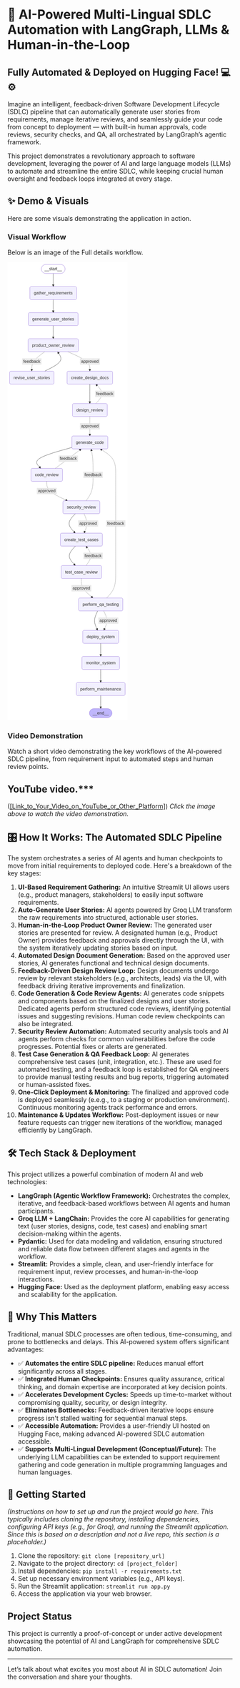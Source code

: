 # 🚀 AI-Powered Multi-Lingual SDLC Automation with LangGraph, LLMs & Human-in-the-Loop

## Fully Automated & Deployed on Hugging Face! 💻⚙️

Imagine an intelligent, feedback-driven Software Development Lifecycle (SDLC) pipeline that can automatically generate user stories from requirements, manage iterative reviews, and seamlessly guide your code from concept to deployment — with built-in human approvals, code reviews, security checks, and QA, all orchestrated by LangGraph’s agentic framework.

This project demonstrates a revolutionary approach to software development, leveraging the power of AI and large language models (LLMs) to automate and streamline the entire SDLC, while keeping crucial human oversight and feedback loops integrated at every stage.

## ✨ Demo & Visuals

Here are some visuals demonstrating the application in action.

### Visual Workflow

Below is an image of the Full details workflow.

![workflow Screenshot](langgraph_SDpn.png)

### Video Demonstration

Watch a short video demonstrating the key workflows of the AI-powered SDLC pipeline, from requirement input to automated steps and human review points.

## YouTube video.***
([[Link_to_Your_Video_on_YouTube_or_Other_Platform]](https://www.youtube.com/watch?v=XmjxdXFpOYM))
*Click the image above to watch the video demonstration.*



## 🎛️ How It Works: The Automated SDLC Pipeline

The system orchestrates a series of AI agents and human checkpoints to move from initial requirements to deployed code. Here's a breakdown of the key stages:

1.  **UI-Based Requirement Gathering:** An intuitive Streamlit UI allows users (e.g., product managers, stakeholders) to easily input software requirements.
2.  **Auto-Generate User Stories:** AI agents powered by Groq LLM transform the raw requirements into structured, actionable user stories.
3.  **Human-in-the-Loop Product Owner Review:** The generated user stories are presented for review. A designated human (e.g., Product Owner) provides feedback and approvals directly through the UI, with the system iteratively updating stories based on input.
4.  **Automated Design Document Generation:** Based on the approved user stories, AI generates functional and technical design documents.
5.  **Feedback-Driven Design Review Loop:** Design documents undergo review by relevant stakeholders (e.g., architects, leads) via the UI, with feedback driving iterative improvements and finalization.
6.  **Code Generation & Code Review Agents:** AI generates code snippets and components based on the finalized designs and user stories. Dedicated agents perform structured code reviews, identifying potential issues and suggesting revisions. Human code review checkpoints can also be integrated.
7.  **Security Review Automation:** Automated security analysis tools and AI agents perform checks for common vulnerabilities before the code progresses. Potential fixes or alerts are generated.
8.  **Test Case Generation & QA Feedback Loop:** AI generates comprehensive test cases (unit, integration, etc.). These are used for automated testing, and a feedback loop is established for QA engineers to provide manual testing results and bug reports, triggering automated or human-assisted fixes.
9.  **One-Click Deployment & Monitoring:** The finalized and approved code is deployed seamlessly (e.e.g., to a staging or production environment). Continuous monitoring agents track performance and errors.
10. **Maintenance & Updates Workflow:** Post-deployment issues or new feature requests can trigger new iterations of the workflow, managed efficiently by LangGraph.

## 🛠️ Tech Stack & Deployment

This project utilizes a powerful combination of modern AI and web technologies:

* **LangGraph (Agentic Workflow Framework):** Orchestrates the complex, iterative, and feedback-based workflows between AI agents and human participants.
* **Groq LLM + LangChain:** Provides the core AI capabilities for generating text (user stories, designs, code, test cases) and enabling smart decision-making within the agents.
* **Pydantic:** Used for data modeling and validation, ensuring structured and reliable data flow between different stages and agents in the workflow.
* **Streamlit:** Provides a simple, clean, and user-friendly interface for requirement input, review processes, and human-in-the-loop interactions.
* **Hugging Face:** Used as the deployment platform, enabling easy access and scalability for the application.

## 🎯 Why This Matters

Traditional, manual SDLC processes are often tedious, time-consuming, and prone to bottlenecks and delays. This AI-powered system offers significant advantages:

* ✅ **Automates the entire SDLC pipeline:** Reduces manual effort significantly across all stages.
* ✅ **Integrated Human Checkpoints:** Ensures quality assurance, critical thinking, and domain expertise are incorporated at key decision points.
* ✅ **Accelerates Development Cycles:** Speeds up time-to-market without compromising quality, security, or design integrity.
* ✅ **Eliminates Bottlenecks:** Feedback-driven iterative loops ensure progress isn't stalled waiting for sequential manual steps.
* ✅ **Accessible Automation:** Provides a user-friendly UI hosted on Hugging Face, making advanced AI-powered SDLC automation accessible.
* ✅ **Supports Multi-Lingual Development (Conceptual/Future):** The underlying LLM capabilities can be extended to support requirement gathering and code generation in multiple programming languages and human languages.

## 🚀 Getting Started

*(Instructions on how to set up and run the project would go here. This typically includes cloning the repository, installing dependencies, configuring API keys (e.g., for Groq), and running the Streamlit application. Since this is based on a description and not a live repo, this section is a placeholder.)*

1.  Clone the repository: `git clone [repository_url]`
2.  Navigate to the project directory: `cd [project_folder]`
3.  Install dependencies: `pip install -r requirements.txt`
4.  Set up necessary environment variables (e.g., API keys).
5.  Run the Streamlit application: `streamlit run app.py`
6.  Access the application via your web browser.

## Project Status

This project is currently a proof-of-concept or under active development showcasing the potential of AI and LangGraph for comprehensive SDLC automation.


---

Let’s talk about what excites you most about AI in SDLC automation! Join the conversation and share your thoughts.


